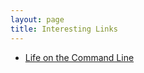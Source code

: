 ```yaml
---
layout: page
title: Interesting Links
---
```


- <a href="http://stephenramsay.us/2011/04/09/life-on-the-command-line/" target="_blank">Life on the Command Line</a>
